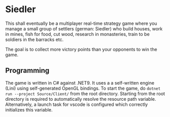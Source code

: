# Siedler

This shall eventually be a multiplayer real-time strategy game where you manage a small group of settlers (german: Siedler) who build houses, work in mines, fish for food, cut wood, research in monasteries, train to be soldiers in the barracks etc.

The goal is to collect more victory points than your opponents to win the game.

## Programming

The game is written in C# against .NET9. It uses a a self-written engine (Lini) using self-generated OpenGL bindings.
To start the game, do `dotnet run --project Source/Client/` from the root directory. Starting from the root directory is required to automatically resolve the resource path variable. Alternatively, a launch task for vscode is configured which correctly initializes this variable.